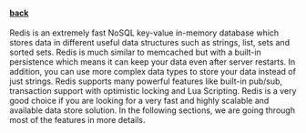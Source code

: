 #### [back](getting_started_main.md)

Redis is an extremely fast NoSQL key-value in-memory database which stores data in different useful data structures such as strings, list, sets and sorted sets. Redis is much similar to memcached but with a built-in persistence which means it can keep your data even after server restarts.  In addition, you can use more complex data types to store your data instead of just strings. Redis supports many powerful features like built-in pub/sub, transaction support with optimistic locking and Lua Scripting. Redis is a very good choice if you are looking for a very fast and highly scalable and available data store solution. In the following sections, we are going through most of the features in more details.


